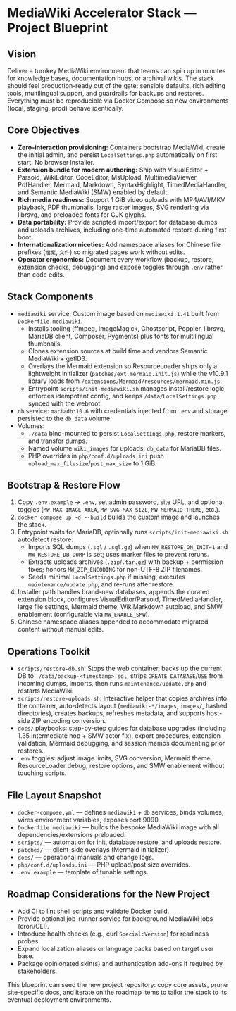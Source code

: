 # MediaWiki Accelerator Stack — Project Blueprint

## Vision
Deliver a turnkey MediaWiki environment that teams can spin up in minutes for knowledge bases, documentation hubs, or archival wikis. The stack should feel production-ready out of the gate: sensible defaults, rich editing tools, multilingual support, and guardrails for backups and restores. Everything must be reproducible via Docker Compose so new environments (local, staging, prod) behave identically.

## Core Objectives
- **Zero-interaction provisioning:** Containers bootstrap MediaWiki, create the initial admin, and persist `LocalSettings.php` automatically on first start. No browser installer.
- **Extension bundle for modern authoring:** Ship with VisualEditor + Parsoid, WikiEditor, CodeEditor, MsUpload, MultimediaViewer, PdfHandler, Mermaid, Markdown, SyntaxHighlight, TimedMediaHandler, and Semantic MediaWiki (SMW) enabled by default.
- **Rich media readiness:** Support 1 GiB video uploads with MP4/AVI/MKV playback, PDF thumbnails, large raster images, SVG rendering via librsvg, and preloaded fonts for CJK glyphs.
- **Data portability:** Provide scripted import/export for database dumps and uploads archives, including one-time automated restore during first boot.
- **Internationalization niceties:** Add namespace aliases for Chinese file prefixes (`檔案`, `文件`) so migrated pages work without edits.
- **Operator ergonomics:** Document every workflow (backup, restore, extension checks, debugging) and expose toggles through `.env` rather than code edits.

## Stack Components
- `mediawiki` service: Custom image based on `mediawiki:1.41` built from `Dockerfile.mediawiki`.
  - Installs tooling (ffmpeg, ImageMagick, Ghostscript, Poppler, librsvg, MariaDB client, Composer, Pygments) plus fonts for multilingual thumbnails.
  - Clones extension sources at build time and vendors Semantic MediaWiki + getID3.
  - Overlays the Mermaid extension so ResourceLoader ships only a lightweight initializer (`patches/ext.mermaid.init.js`) while the v10.9.1 library loads from `/extensions/Mermaid/resources/mermaid.min.js`.
  - Entrypoint `scripts/init-mediawiki.sh` manages install/restore logic, enforces idempotent config, and keeps `/data/LocalSettings.php` synced with the webroot.
- `db` service: `mariadb:10.6` with credentials injected from `.env` and storage persisted to the `db_data` volume.
- Volumes:
  - `./data` bind-mounted to persist `LocalSettings.php`, restore markers, and transfer dumps.
  - Named volume `wiki_images` for uploads; `db_data` for MariaDB files.
  - PHP overrides in `php/conf.d/uploads.ini` push `upload_max_filesize`/`post_max_size` to 1 GiB.

## Bootstrap & Restore Flow
1. Copy `.env.example` → `.env`, set admin password, site URL, and optional toggles (`MW_MAX_IMAGE_AREA`, `MW_SVG_MAX_SIZE`, `MW_MERMAID_THEME`, etc.).
2. `docker compose up -d --build` builds the custom image and launches the stack.
3. Entrypoint waits for MariaDB, optionally runs `scripts/init-mediawiki.sh` autodetect restore:
   - Imports SQL dumps (`.sql` / `.sql.gz`) when `MW_RESTORE_ON_INIT=1` and `MW_RESTORE_DB_DUMP` is set; uses marker files to prevent reruns.
   - Extracts uploads archives (`.zip`/`.tar.gz`) with backup + permission fixes; honors `MW_ZIP_ENCODING` for non-UTF-8 ZIP filenames.
   - Seeds minimal `LocalSettings.php` if missing, executes `maintenance/update.php`, and re-runs after restore.
4. Installer path handles brand-new databases, appends the curated extension block, configures VisualEditor/Parsoid, TimedMediaHandler, large file settings, Mermaid theme, WikiMarkdown autoload, and SMW enablement (configurable via `MW_ENABLE_SMW`).
5. Chinese namespace aliases appended to accommodate migrated content without manual edits.

## Operations Toolkit
- `scripts/restore-db.sh`: Stops the web container, backs up the current DB to `./data/backup-<timestamp>.sql`, strips `CREATE DATABASE`/`USE` from incoming dumps, imports, then runs `maintenance/update.php` and restarts MediaWiki.
- `scripts/restore-uploads.sh`: Interactive helper that copies archives into the container, auto-detects layout (`mediawiki-*/images`, `images/`, hashed directories), creates backups, refreshes metadata, and supports host-side ZIP encoding conversion.
- `docs/` playbooks: step-by-step guides for database upgrades (including 1.35 intermediate hop + SMW actor fix), export procedures, extension validation, Mermaid debugging, and session memos documenting prior restores.
- `.env` toggles: adjust image limits, SVG conversion, Mermaid theme, ResourceLoader debug, restore options, and SMW enablement without touching scripts.

## File Layout Snapshot
- `docker-compose.yml` — defines `mediawiki` + `db` services, binds volumes, wires environment variables, exposes port 9090.
- `Dockerfile.mediawiki` — builds the bespoke MediaWiki image with all dependencies/extensions preloaded.
- `scripts/` — automation for init, database restore, and uploads restore.
- `patches/` — client-side overlays (Mermaid initializer).
- `docs/` — operational manuals and change logs.
- `php/conf.d/uploads.ini` — PHP upload/post size overrides.
- `.env.example` — template of tunable settings.

## Roadmap Considerations for the New Project
- Add CI to lint shell scripts and validate Docker build.
- Provide optional job-runner service for background MediaWiki jobs (cron/CLI).
- Introduce health checks (e.g., curl `Special:Version`) for readiness probes.
- Expand localization aliases or language packs based on target user base.
- Package opinionated skin(s) and authentication add-ons if required by stakeholders.

This blueprint can seed the new project repository: copy core assets, prune site-specific docs, and iterate on the roadmap items to tailor the stack to its eventual deployment environments.
